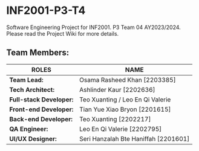 # INF2001-P3-T4
Software Engineering Project for INF2001. P3 Team 04 AY2023/2024. Please read the Project Wiki for more details.

## Team Members:
| **ROLES** | **NAME** |
| ----------- | -----------|
| **Team Lead:** | Osama Rasheed Khan [2203385] |
| **Tech Architect:** | Ashlinder Kaur [2202636] |
| **Full-stack Developer:** | Teo Xuanting / Leo En Qi Valerie | 
| **Front-end Developer:** | Tian Yue Xiao Bryon [2201615] |
| **Back-end Developer:** | Teo Xuanting [2202217] |
| **QA Engineer:** | Leo En Qi Valerie [2202795] |
| **UI/UX Designer:** | Seri Hanzalah Bte Haniffah [2201601] |
